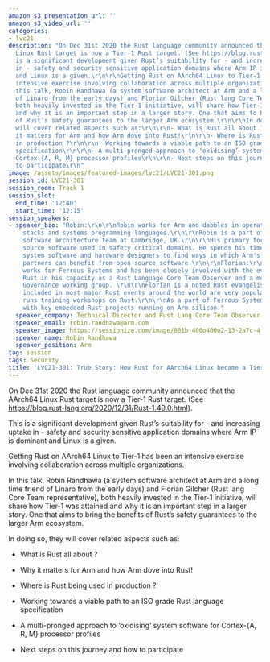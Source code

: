 ```yaml
---
amazon_s3_presentation_url: ''
amazon_s3_video_url: ''
categories:
- lvc21
description: "On Dec 31st 2020 the Rust language community announced that the AArch64
  Linux Rust target is now a Tier-1 Rust target. (See https://blog.rust-lang.org/2020/12/31/Rust-1.49.0.html).\r\n\r\nThis
  is a significant development given Rust’s suitability for - and increasing uptake
  in - safety and security sensitive application domains where Arm IP is dominant
  and Linux is a given.\r\n\r\nGetting Rust on AArch64 Linux to Tier-1 has been an
  intensive exercise involving collaboration across multiple organizations.\r\n\r\nIn
  this talk, Robin Randhawa (a system software architect at Arm and a long time friend
  of Linaro from the early days) and Florian Gilcher (Rust lang Core Team representative),
  both heavily invested in the Tier-1 initiative, will share how Tier-1 was attained
  and why it is an important step in a larger story. One that aims to bring the benefits
  of Rust’s safety guarantees to the larger Arm ecosystem.\r\n\r\nIn doing so, they
  will cover related aspects such as:\r\n\r\n- What is Rust all about ?\r\n\r\n- Why
  it matters for Arm and how Arm dove into Rust!\r\n\r\n- Where is Rust being used
  in production ?\r\n\r\n- Working towards a viable path to an ISO grade Rust language
  specification\r\n\r\n- A multi-pronged approach to ‘oxidising’ system software for
  Cortex-{A, R, M} processor profiles\r\n\r\n- Next steps on this journey and how
  to participate\r\n"
image: /assets/images/featured-images/lvc21/LVC21-301.png
session_id: LVC21-301
session_room: Track 1
session_slot:
  end_time: '12:40'
  start_time: '12:15'
session_speakers:
- speaker_bio: "Robin:\r\n\r\nRobin works for Arm and dabbles in operating system
    stacks and systems programming languages.\r\n\r\nRobin is a part of Arm's system
    software architecture team at Cambridge, UK.\r\n\r\nHis primary focus is open
    source software used in safety critical domains. He spends his time working with
    system software and hardware designers to find ways in which Arm's safety conscious
    partners can benefit from open source software.\r\n\r\nFlorian:\r\n\r\nFlorian
    works for Ferrous Systems and has been closely involved with the evolution of
    Rust in his capacity as a Rust Language Core Team Observer and a member of the
    Governance working group. \r\n\r\nFlorian is a noted Rust evangelist and his lectures
    included in most major Rust events around the world are very popular. He regularly
    runs training workshops on Rust.\r\n\r\nAs a part of Ferrous Systems he works
    with key embedded Rust projects running on Arm silicon."
  speaker_company: Technical Director and Rust Lang Core Team Observer
  speaker_email: robin.randhawa@arm.com
  speaker_image: https://sessionize.com/image/801b-400o400o2-13-2a7c-4f8e-bfb9-383ed1ba1726.70329a2b-f8fd-4667-8a31-6f1104284262.png
  speaker_name: Robin Randhawa
  speaker_position: Arm
tag: session
tags: Security
title: 'LVC21-301: True Story: How Rust for AArch64 Linux became a Tier-1 target platform'
---
```


On Dec 31st 2020 the Rust language community announced that the AArch64 Linux Rust target is now a Tier-1 Rust target. (See https://blog.rust-lang.org/2020/12/31/Rust-1.49.0.html).

This is a significant development given Rust’s suitability for - and increasing uptake in - safety and security sensitive application domains where Arm IP is dominant and Linux is a given.

Getting Rust on AArch64 Linux to Tier-1 has been an intensive exercise involving collaboration across multiple organizations.

In this talk, Robin Randhawa (a system software architect at Arm and a long time friend of Linaro from the early days) and Florian Gilcher (Rust lang Core Team representative), both heavily invested in the Tier-1 initiative, will share how Tier-1 was attained and why it is an important step in a larger story. One that aims to bring the benefits of Rust’s safety guarantees to the larger Arm ecosystem.

In doing so, they will cover related aspects such as:

- What is Rust all about ?

- Why it matters for Arm and how Arm dove into Rust!

- Where is Rust being used in production ?

- Working towards a viable path to an ISO grade Rust language specification

- A multi-pronged approach to ‘oxidising’ system software for Cortex-{A, R, M} processor profiles

- Next steps on this journey and how to participate